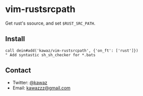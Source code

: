 # vim-rustsrcpath

Get rust's ssource, and set `$RUST_SRC_PATH`.

## Install

```vim:~/.vimrc
call dein#add('kawaz/vim-rustsrcpath', {'on_ft': ['rust']})
" Add syntastic sh_sh_checker for *.bats
```
## Contact
- Twitter:  [@kawaz](https://twitter.com/kawaz)
- Email:    [kawazzz@gmail.com](mailto:kawazzz@gmail.com)
